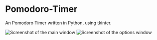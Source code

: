 # Pomodoro-Timer
An Pomodoro Timer written in Python, using tkinter.

![Screenshot of the main window](https://i.imgur.com/6bWDoOo.png)
![Screenshot of the options window](https://i.imgur.com/7h64cJd.png)
